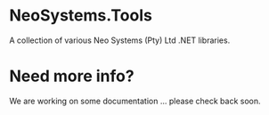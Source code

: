 # NeoSystems.Tools

A collection of various Neo Systems (Pty) Ltd .NET libraries.

# Need more info?

We are working on some documentation ... please check back soon.


